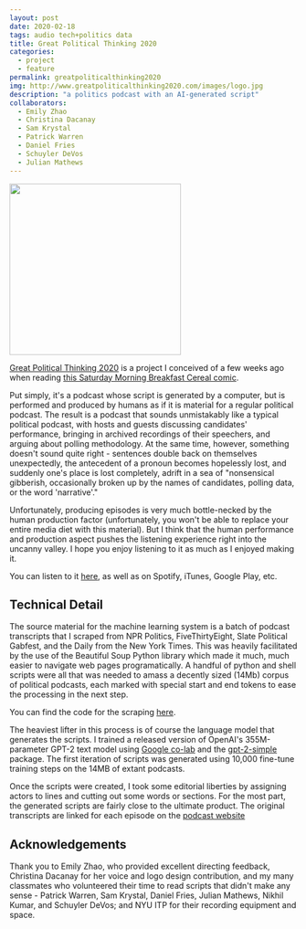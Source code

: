 ```yaml
---
layout: post
date: 2020-02-18
tags: audio tech+politics data
title: Great Political Thinking 2020
categories:
  - project
  - feature
permalink: greatpoliticalthinking2020
img: http://www.greatpoliticalthinking2020.com/images/logo.jpg
description: "a politics podcast with an AI-generated script"
collaborators:
  - Emily Zhao
  - Christina Dacanay
  - Sam Krystal
  - Patrick Warren
  - Daniel Fries
  - Schuyler DeVos
  - Julian Mathews
---
```


<img src='http://www.greatpoliticalthinking2020.com/images/logo.jpg' style='width: 300px' />

[Great Political Thinking 2020](http://www.greatpoliticalthinking2020.com) is a project I conceived of a few weeks ago when reading [this Saturday Morning Breakfast Cereal comic](https://www.smbc-comics.com/comic/podcast).

Put simply, it's a podcast whose script is generated by a computer, but is performed and produced by humans as if it is material for a regular political podcast. The result is a podcast that sounds unmistakably like a typical political podcast, with hosts and guests discussing candidates' performance, bringing in archived recordings of their speechers, and arguing about polling methodology. At the same time, however, something doesn't sound quite right - sentences double back on themselves unexpectedly, the antecedent of a pronoun becomes hopelessly lost, and suddenly one's place is lost completely, adrift in a sea of "nonsensical gibberish, occasionally broken up by the names of candidates, polling data, or the word 'narrative'."

Unfortunately, producing episodes is very much bottle-necked by the human production factor (unfortunately, you won't be able to replace your entire media diet with this material). But I think that the human performance and production aspect pushes the listening experience right into the uncanny valley. I hope you enjoy listening to it as much as I enjoyed making it.

You can listen to it [here](http://www.greatpoliticalthinking2020.com), as well as on Spotify, iTunes, Google Play, etc.

## Technical Detail

The source material for the machine learning system is a batch of podcast transcripts that I scraped from NPR Politics, FiveThirtyEight, Slate Political Gabfest, and the Daily from the New York Times. This was heavily facilitated by the use of the Beautiful Soup Python library which made it much, much easier to navigate web pages programatically. A handful of python and shell scripts were all that was needed to amass a decently sized (14Mb) corpus of political podcasts, each marked with special start and end tokens to ease the processing in the next step.

You can find the code for the scraping [here](https://github.com/squidgetx/gpt2020).

The heaviest lifter in this process is of course the language model that generates the scripts. I trained a released version of OpenAI's 355M-parameter GPT-2 text model using [Google co-lab](https://colab.research.google.com/drive/1RbhJm58bVFfBxMEwLrte1fhZ4V0PLL8d) and the [gpt-2-simple](https://github.com/minimaxir/gpt-2-simple) package. The first iteration of scripts was generated using 10,000 fine-tune training steps on the 14MB of extant podcasts.

Once the scripts were created, I took some editorial liberties by assigning actors to lines and cutting out some words or sections. For the most part, the generated scripts are fairly close to the ultimate product. The original transcripts are linked for each episode on the [podcast website](http://greatpoliticalthinking2020.com)

## Acknowledgements

Thank you to Emily Zhao, who provided excellent directing feedback, Christina Dacanay for her voice and logo design contribution, and my many classmates who volunteered their time to read scripts that didn't make any sense - Patrick Warren, Sam Krystal, Daniel Fries, Julian Mathews, Nikhil Kumar, and Schuyler DeVos; and NYU ITP for their recording equipment and space.
